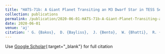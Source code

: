 ```yaml
---
title: "HATS-71b: A Giant Planet Transiting an M3 Dwarf Star in TESS Sector 1"
collection: publications
permalink: /publication/2020-06-01-HATS-71b-A-Giant-Planet-Transiting-an-M3-Dwarf-Star-in-TESS-Sector-1
date: 2020-06-01
venue: 'aj'
citation: ' G. {Bakos},  D. {Bayliss},  J. {Bento},  W. {Bhatti},  R. {Brahm},  Z. {Csubry},  N. {Espinoza},  J. {Hartman},  Th. {Henning},  A. {Jord{\&apos;a}n},  L. {Mancini},  K. {Penev},  M. {Rabus},  P. {Sarkis},  V. {Suc},  M. {de Val-Borro},  G. {Zhou},  R. {Butler},  J. {Crane},  S. {Durkan},  S. {Shectman},  J. {Kim},  J. {L{\&apos;a}z{\&apos;a}r},  I. {Papp},  P. {S{\&apos;a}ri},  G. {Ricker},  R. {Vanderspek},  D. {Latham},  S. {Seager},  J. {Winn},  J. {Jenkins},  A. {Chacon},  G. {F{\H{u}}r{\&apos;e}sz},  B. {Goeke},  J. {Li},  S. {Quinn},  E. {Quintana},  P. {Tenenbaum},  J. {Teske},  M. {Vezie},  L. {Yu},  C. {Stockdale},  P. {Evans},  H. {Relles}, &quot;HATS-71b: A Giant Planet Transiting an M3 Dwarf Star in TESS Sector 1.&quot; aj, 2020.'
---
```

Use [Google Scholar](https://scholar.google.com/scholar?q=HATS+71b:+A+Giant+Planet+Transiting+an+M3+Dwarf+Star+in+TESS+Sector+1){:target="_blank"} for full citation